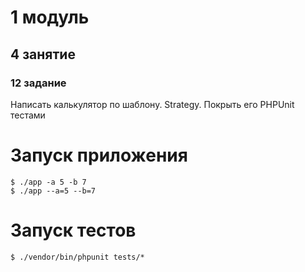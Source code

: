# 1 модуль

## 4 занятие

### 12 задание

Написать калькулятор по шаблону. Strategy. Покрыть его PHPUnit тестами

# Запуск приложения

````
$ ./app -a 5 -b 7
$ ./app --a=5 --b=7
````

# Запуск тестов

````
$ ./vendor/bin/phpunit tests/*
````